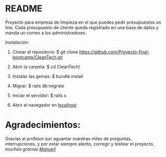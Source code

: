# README

Proyecto para empresa de limpieza en el que puedes pedir presupuestos on line.
Cada presupuesto de cliente queda registrado en una base de datos y manda un correo a los administradores.

*Instalación:*

1. Clonar el repositorio:
  $ git clone https://github.com/Proyecto-final-bootcamp/CleanTech.git

2. Abrir la carpeta:
  $ cd CleanTech/

3. Instalar las gemas:
  $ bundle install

4. Migrar:
  $ rails db:migrate

5. Iniciar el servidor:
  $ rails s

6. Abrir el navegador en [localhost](localhost:3000)

# Agradecimientos:
  Gracias al profesor por aguantar nuestras miles de preguntas, interrupciones,
 y por estar siempre atento, corregir y testear el proyecto, *muchas gracias [Manuel!](https://github.com/manufloresv)*

